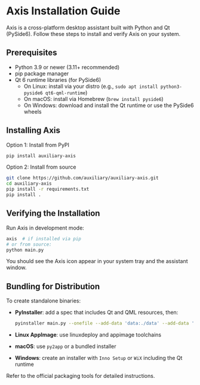 # Axis Installation Guide

Axis is a cross-platform desktop assistant built with Python and Qt (PySide6). Follow these steps to install and verify Axis on your system.

## Prerequisites

- Python 3.9 or newer (3.11+ recommended)
- pip package manager
- Qt 6 runtime libraries (for PySide6)
  - On Linux: install via your distro (e.g., `sudo apt install python3-pyside6 qt6-qml-runtime`)
  - On macOS: install via Homebrew (`brew install pyside6`)
  - On Windows: download and install the Qt runtime or use the PySide6 wheels

## Installing Axis

Option 1: Install from PyPI

```bash
pip install auxiliary-axis
```

Option 2: Install from source

```bash
git clone https://github.com/auxiliary/auxiliary-axis.git
cd auxiliary-axis
pip install -r requirements.txt
pip install .
```

## Verifying the Installation

Run Axis in development mode:

```bash
axis  # if installed via pip
# or from source:
python main.py
```

You should see the Axis icon appear in your system tray and the assistant window.

## Bundling for Distribution

To create standalone binaries:

- **PyInstaller**: add a spec that includes Qt and QML resources, then:
  ```bash
  pyinstaller main.py --onefile --add-data 'data:./data' --add-data 'qml:./qml'
  ```

- **Linux AppImage**: use linuxdeploy and appimage toolchains
- **macOS**: use `py2app` or a bundled installer
- **Windows**: create an installer with `Inno Setup` or `WiX` including the Qt runtime

Refer to the official packaging tools for detailed instructions.
